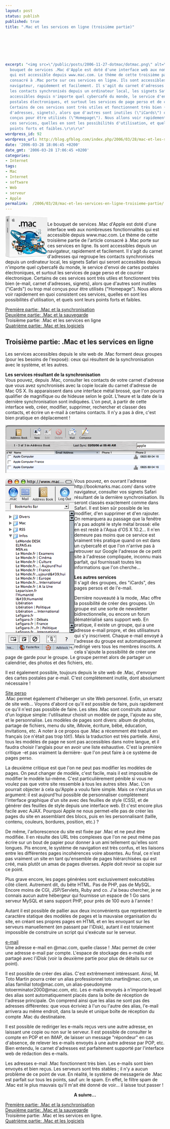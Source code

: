 ```yaml
---
layout: post
status: publish
published: true
title: ".Mac et les services en ligne (troisième partie)"

  
  



excerpt: "<img src=\"/public/posts/2006-11-27-dotmac/dotmac.png\" alt=\".Mac\" align=\"left\"/>\r\nLe
  bouquet de services .Mac d'Apple est doté d'une interface web aux nombreuses fonctionnalités
  qui est accessible depuis www.mac.com. Le thème de cette troisième partie de l'article
  consacré à .Mac porte sur ces services en ligne. Ils sont accessibles depuis un
  navigateur, rapidement et facilement. Il s'agit du carnet d'adresses qui regroupe
  les contacts synchronisés depuis un ordinateur local, les signets Safari qui seront
  accessibles depuis n'importe quel cybercafé du monde, le service d'envoi de cartes
  postales électroniques, et surtout les services de page perso et de courrier électronique.
  Certains de ces services sont très utiles et fonctionnent très bien (e-mail, carnet
  d'adresses, signets), alors que d'autres sont inutiles (\"iCards\") ou trop mal
  conçus pour être utilisés (\"Homepage\"). Nous allons voir rapidement en quoi consistent
  ces services, quelles en sont les possibilités d'utilisation, et quels sont leurs
  points forts et faibles.\r\n\r\n"
wordpress_id: 92
wordpress_url: http://blog.gfblog.com/index.php/2006/03/28/mac-et-les-services-en-ligne-troisieme-partie/
date: '2006-03-28 18:06:45 +0200'
date_gmt: '2006-03-28 17:06:45 +0200'
categories:
- Internet
tags:
- Mac
- Internet
- software
- Web
- serveur
- Apple
permalink:  /2006/03/28/mac-et-les-services-en-ligne-troisieme-partie/
---
```

<p><img src="/public/posts/2006-11-27-dotmac/dotmac.png" alt=".Mac" align="left"/><br />
Le bouquet de services .Mac d'Apple est doté d'une interface web aux nombreuses fonctionnalités qui est accessible depuis www.mac.com. Le thème de cette troisième partie de l'article consacré à .Mac porte sur ces services en ligne. Ils sont accessibles depuis un navigateur, rapidement et facilement. Il s'agit du carnet d'adresses qui regroupe les contacts synchronisés depuis un ordinateur local, les signets Safari qui seront accessibles depuis n'importe quel cybercafé du monde, le service d'envoi de cartes postales électroniques, et surtout les services de page perso et de courrier électronique. Certains de ces services sont très utiles et fonctionnent très bien (e-mail, carnet d'adresses, signets), alors que d'autres sont inutiles ("iCards") ou trop mal conçus pour être utilisés ("Homepage"). Nous allons voir rapidement en quoi consistent ces services, quelles en sont les possibilités d'utilisation, et quels sont leurs points forts et faibles.</p>
<p><a id="more"></a><a id="more-92"></a></p>
<p><a href="http://www.valhalla.fr/index.php/2006/03/27/mac-et-la-synchronisation-premiere-partie/">Première partie: .Mac et la synchronisation</a><br />
<a href="http://www.valhalla.fr/index.php/2006/03/27/mac-et-la-sauvegarde-deuxieme-partie/">Deuxième partie: .Mac et la sauvegarde</a><br />
Troisième partie: .Mac et les services en ligne<br />
<a href="http://www.valhalla.fr/index.php/2006/03/29/mac-et-les-logiciels/">Quatrième partie: .Mac et les logiciels</a></p>
<h2>Troisième partie: .Mac et les services en ligne</h2>
<p>Les services accessibles depuis le site web de .Mac forment deux groupes (pour les besoins de l'exposé): ceux qui résultent de la synchronisation avec le système, et les autres.</p>
<p><strong>Les services résultant de la synchronisation</strong><br />
Vous pouvez, depuis .Mac, consulter les contacts de votre carnet d'adresse que vous avez synchronisés avec la copie locale du carnet d'adresse de Mac OS X. Ils apparaissent dans une interface métal brossé, que l'on pourra qualifier de magnifique ou de hideuse selon le goût. L'heure et la date de la dernière synchronisation sont indiquées. L'on peut, à partir de cette interface web, créer, modifier, supprimer, rechercher et classer des contacts, et écrire un e-mail à certains contacts. Il n'y a pas à dire, c'est bien pratique en déplacement !</p>
<p><img src="/public/posts/2006-11-27-dotmac/fig3.1.png" alt=".Mac Fig3.1" /></p>
<p><img src="/public/posts/2006-11-27-dotmac/fig3.2.png" alt=".Mac Fig3.2" align="left" /></p>
<p>Vous pouvez, en ouvrant l'adresse http://bookmarks.mac.com/ dans votre navigateur, consulter vos signets Safari résultant de la dernière synchronisation. Ils seront classés exactement comme dans Safari. Il est bien sûr possible de les modifier, d'en supprimer et d'en rajouter. On remarquera au passage que la fenêtre n'a pas adopté le style métal brossé: elle en est resté à l'Aqua d'OS X 10.2... Il n'en demeure pas moins que ce service est vraiment très pratique quand on est dans un cybercafé et que l'on n'arrive pas à retrouver sur Google l'adresse de ce petit site à l'adresse compliquée, inconnu mais parfait, qui fournissait toutes les informations que l'on cherche...</p>
<p><strong>Les autres services</strong><br />
Il s'agit des groupes, des "iCards", des pages persos et de l'e-mail.</p>
<p>Dernière nouveauté à la mode, .Mac offre la possibilité de créer des groupes. Un groupe est une sorte de newsletter bidirectionnelle, ou encore un forum dématérialisé sans support web. En pratique, il existe un groupe, qui a une adresse e-mail propre, et des utilisateurs qui s'y inscrivent. Chaque e-mail envoyé à l'adresse du groupe est automatiquement redirigé vers tous les membres inscrits. A cela s'ajoute la possibilité de créer une page de garde pour le groupe. Le groupe permet alors de partager un calendrier, des photos et des fichiers, etc. </p>
<p>Il est également possible, toujours depuis le site web de .Mac, d'envoyer des cartes postales par e-mail. C'est complètement inutile, dont absolument nécessaire !</p>
<p><u>Site perso</u><br />
.Mac permet également d'héberger un site Web personnel. Enfin, un ersatz de site web... Voyons d'abord ce qu'il est possible de faire, puis rapidement ce qu'il n'est pas possible de faire. Les sites .Mac sont construits autour d'un logique simple: l'utilisateur choisit un modèle de page, l'ajoute au site, et le personnalise. Les modèles de pages sont divers: album de photos, partage de fichiers, menu du site, iMovie, écriture, bébé, éducation, invitations, etc. A noter à ce propos que .Mac a récemment été traduit en français (ce n'était pas trop tôt!). Mais la traduction est très partielle. Ainsi, tous les modèles de page ne sont pas accessibles dans notre langue, et il faudra choisir l'anglais pour en avoir une liste exhaustive. C'est la première critique -et pas vraiment la dernière- que l'on peut faire à ce système de pages perso. </p>
<p>La deuxième critique est que l'on ne peut pas modifier les modèles de pages. On peut changer de modèle, c'est facile, mais il est impossible de modifier le modèle lui-même. C'est particulièrement pénible si vous ne voulez pas que votre site ressemble à tous les autres sites .Mac. L'on pourrait objecter à cela qu'Apple a voulu faire simple. Mais ce n'est plus un argument: il est aujourd'hui possible de personnaliser complètement l'interface graphique d'un site avec des feuilles de style (CSS), et de générer des feuilles de style depuis une interface web. Et c'est encore plus facile avec AJAX. Pourquoi Apple ne nous permet-elle pas de créer les pages du site en assemblant des blocs, puis en les personnalisant (taille, contenu, couleurs, bordures, position, etc.) ?</p>
<p>De même, l'arborescence du site est fixée par .Mac et ne peut être modifiée. Il en résulte des URL très complexes que l'on ne peut même pas écrire sur un bout de papier pour donner à un ami tellement qu'elles sont longues. Pis encore, le système de navigation est très confus, et les liaisons entre les différentes pages incohérences voire absentes. Au final, ce n'est pas vraiment un site en tant qu'ensemble de pages hiérarchisées qui est créé, mais plutôt un amas de pages diverses. Apple doit revoir sa copie sur ce point.</p>
<p>Plus grave encore, les pages générées sont exclusivement exécutables côté client. Autrement dit, du bête HTML. Pas de PHP, pas de MySQL. Encore moins de CGI, JSP/Servlets, Ruby and co. J'ai beau chercher, je ne connais aucun autre hébergeur qui fournisse un espace de 1 Go sans serveur MySQL et sans support PHP, pour près de 100 euro à l'année ! </p>
<p>Autant il est possible de pallier aux deux inconvénients que représentent le caractère statique des modèles de pages et la mauvaise organisation du site, en créant ses propres pages en HTML et en les envoyant sur les serveurs manuellement (en passant par l'iDisk), autant il est totalement impossible de construire un script qui s'exécute sur le serveur.</p>
<p><u>e-mail</u><br />
Une adresse e-mail en @mac.com, quelle classe ! .Mac permet de créer une adresse e-mail par compte. L'espace de stockage des e-mails est partagé avec l'iDisk (voir la deuxième partie pour plus de détails sur ce point).</p>
<p>Il est possible de créer des alias. C'est extrêmement intéressant. Ainsi, M. Toto Martin pourra créer un alias professionnel toto.martin@mac.com, un alias familial toto@mac.com, un alias-pseudonyme totoerminator2000@mac.com, etc. Les e-mails envoyés à n'importe lequel des alias sont automatiquement placés dans la boîte de réception de l'adresse principale. On comprend ainsi que les alias ne sont pas des adresses différentes: que vous écriviez à l'un ou l'autre des alias, l'e-mail arrivera au même endroit, dans la seule et unique boîte de réception du compte .Mac du destinataire.</p>
<p>Il est possible de rediriger les e-mails reçus vers une autre adresse, en laissant une copie ou non sur le serveur. Il est possible de consulter le compte en POP et en IMAP, de laisser un message "répondeur" en cas d'absence, de relever les e-mails envoyés à une autre adresse par POP, etc. Bien entendu, le carnet d'adresses est parfaitement supporté par l'interface web de rédaction des e-mails.</p>
<p>Les adresses e-mail .Mac fonctionnent très bien. Les e-mails sont bien envoyés et bien reçus. Les serveurs sont très stables ; il n'y a aucun problème de ce point de vue. En réalité, le système de messagerie de .Mac est parfait sur tous les points, sauf un: le spam. En effet, le filtre spam de .Mac est le plus mauvais qu'il m'ait été donné de voir... il laisse tout passer !</p>
<p><center><strong>A suivre...</strong></center></p>
<p><a href="http://www.valhalla.fr/index.php/2006/03/27/mac-et-la-synchronisation-premiere-partie/">Première partie: .Mac et la synchronisation</a><br />
<a href="http://www.valhalla.fr/index.php/2006/03/27/mac-et-la-sauvegarde-deuxieme-partie/">Deuxième partie: .Mac et la sauvegarde</a><br />
Troisième partie: .Mac et les services en ligne.<br />
<a href="http://www.valhalla.fr/index.php/2006/03/29/mac-et-les-logiciels/">Quatrième partie: .Mac et les logiciels</a></p>
